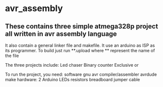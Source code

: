 # avr_assembly

## These contains three simple atmega328p project all written in avr assembly language

It also contain a general linker file and  makefile. 
It use an arduino as ISP as its programmer.
To build just run **.upload where ** represent the name of the file 

The three projects include:
    Led chaser
    Binary counter
    Exclusive or

To run the project, you need:
software
    gnu avr compiler/assembler
    avrdude 
    make
hardware:
    2 Arduino
    LEDs 
    resistors
    breadboard
    jumper cable